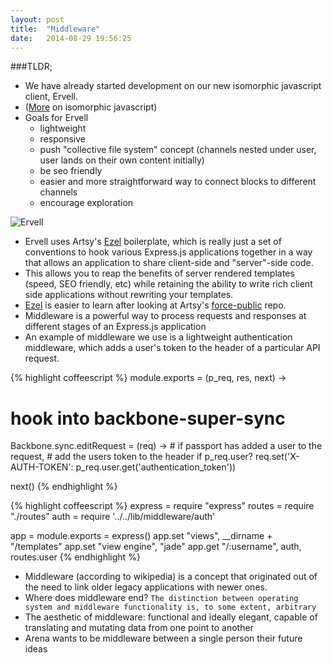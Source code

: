 ```yaml
---
layout: post
title:  "Middleware"
date:   2014-08-29 19:56:25
---
```


###TLDR;
- We have already started development on our new isomorphic javascript client, Ervell.
- ([More][isomorphic-links] on isomorphic javascript)
- Goals for Ervell
  - lightweight
  - responsive
  - push "collective file system" concept (channels nested under user, user lands on their own content initially)
  - be seo friendly
  - easier and more straightforward way to connect blocks to different channels
  - encourage exploration

![Ervell][ervell-image]

- Ervell uses Artsy's [Ezel][ezel] boilerplate, which is really just a set of conventions to hook various Express.js applications together in a way that allows an application to share client-side and "server"-side code.
- This allows you to reap the benefits of server rendered templates (speed, SEO friendly, etc) while retaining the ability to write rich client side applications without rewriting your templates.
- [Ezel][ezel] is easier to learn after looking at Artsy's [force-public][force-public] repo.
- Middleware is a powerful way to process requests and responses at different stages of an Express.js application
- An example of middleware we use is a lightweight authentication middleware, which adds a user's token to the header of a particular API request.

{% highlight coffeescript %}
module.exports = (p_req, res, next) ->
  # hook into backbone-super-sync
  Backbone.sync.editRequest = (req) ->
    # if passport has added a user to the request,
    # add the users token to the header
    if p_req.user?
      req.set('X-AUTH-TOKEN': p_req.user.get('authentication_token'))

  next()
{% endhighlight %}

{% highlight coffeescript %}
express = require "express"
routes = require "./routes"
auth = require '../../lib/middleware/auth'

app = module.exports = express()
app.set "views", __dirname + "/templates"
app.set "view engine", "jade"
app.get "/:username", auth, routes.user
{% endhighlight %}

- Middleware (according to wikipedia) is a concept that originated out of the need to link older legacy applications with newer ones.
- Where does middleware end? `The distinction between operating system and middleware functionality is, to some extent, arbitrary`
- The aesthetic of middleware: functional and ideally elegant, capable of translating and mutating data from one point to another
- Arena wants to be middleware between a single person their future ideas





[ezel]:        http://ezeljs.com/
[force-public]:   https://github.com/artsy/force-public
[isomorphic-links]: http://x.are.na/UdKZhKH
[ervell-image]: https://trello-attachments.s3.amazonaws.com/53825c12f5cc26118b4ed172/53dbf1f5d9405191696ddff8/1978x1656/7e058a12fd3c95b23fd912683a9a9ac6/Arena-Channel%26Connect3.jpg

